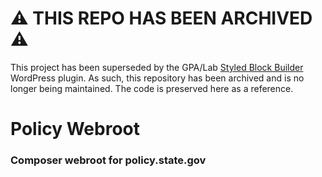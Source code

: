# :warning: THIS REPO HAS BEEN ARCHIVED :warning:

This project has been superseded by the GPA/Lab [Styled Block Builder](https://github.com/IIP-Design/styled-block-builder) WordPress plugin. As such, this repository has been archived and is no longer being maintained. The code is preserved here as a reference.

# Policy Webroot

### Composer webroot for policy.state.gov
